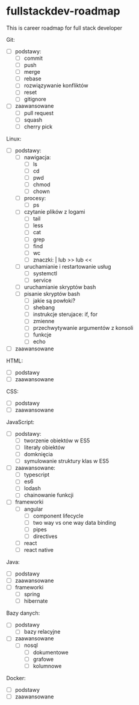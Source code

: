 # fullstackdev-roadmap
This is career roadmap for full stack developer

Git:
* [ ] podstawy:
    * [ ] commit
    * [ ] push
    * [ ] merge
    * [ ] rebase
    * [ ] rozwiązywanie konfliktów
    * [ ] reset
    * [ ] gitignore
* [ ] zaawansowane
    * [ ] pull request
    * [ ] squash
    * [ ] cherry pick
    
Linux:
* [ ] podstawy:
    * [ ] nawigacja:
        * [ ] ls
        * [ ] cd
        * [ ] pwd
        * [ ] chmod
        * [ ] chown
    * [ ] procesy:
        * [ ] ps
    * [ ] czytanie plików z logami
        * [ ] tail
        * [ ] less
        * [ ] cat
        * [ ] grep
        * [ ] find
        * [ ] wc
        * [ ] znaczki: | lub >> lub <<
    * [ ] uruchamianie i restartowanie usług
        * [ ] systemctl
        * [ ] service
    * [ ] uruchamianie skryptów bash
    * [ ] pisanie skryptów bash
        * [ ] jakie są powłoki?
        * [ ] shebang
        * [ ] instrukcje sterujace: if, for
        * [ ] zmienne
        * [ ] przechwytywanie argumentów z konsoli
        * [ ] funkcje
        * [ ] echo
* [ ] zaawansowane

HTML:
* [ ] podstawy
* [ ] zaawansowane

CSS:
* [ ] podstawy
* [ ] zaawansowane

JavaScript:
* [ ] podstawy:
    * [ ] tworzenie obiektów w ES5
    * [ ] literały obiektów
    * [ ] domknięcia
    * [ ] symulowanie struktury klas w ES5
* [ ] zaawansowane:
    * [ ] typescript
    * [ ] es6
    * [ ] lodash
    * [ ] chainowanie funkcji
* [ ] frameworki
    * [ ] angular
        * [ ] component lifecycle
        * [ ] two way vs one way data binding
        * [ ] pipes
        * [ ] directives
    * [ ] react
    * [ ] react native
    
Java:
* [ ] podstawy
* [ ] zaawansowane
* [ ] frameworki
    * [ ] spring
    * [ ] hibernate
    
Bazy danych:
* [ ] podstawy
    * [ ] bazy relacyjne
* [ ] zaawansowane
    * [ ] nosql
        * [ ] dokumentowe
        * [ ] grafowe
        * [ ] kolumnowe

Docker:
* [ ] podstawy
* [ ] zaawansowane
